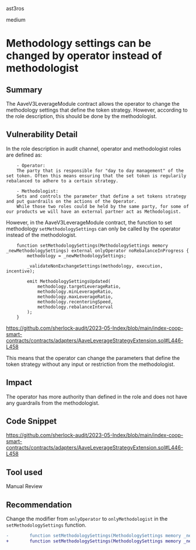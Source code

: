 ast3ros

medium

# Methodology settings can be changed by operator instead of methodologist

## Summary

The AaveV3LeverageModule contract allows the operator to change the methodology settings that define the token strategy. However, according to the role description, this should be done by the methodologist.

## Vulnerability Detail

In the role description in audit channel, operator and methodologist roles are defined as:

        - Operator:
        The party that is responsible for "day to day management" of the set token. Often this means ensuring that the set token is regularily rebalanced to adhere to a certain strategy.

        - Methodologist:
        Sets and controls the parameter that define a set tokens strategy and put guardrails on the actions of the Operator.
        While those two roles could be held by the same party, for some of our products we will have an external partner act as Methodologist.

However, in the AaveV3LeverageModule contract, the function to set methodology `setMethodologySettings` can only be called by the operator instead of the methodologist.

        function setMethodologySettings(MethodologySettings memory _newMethodologySettings) external onlyOperator noRebalanceInProgress {
            methodology = _newMethodologySettings;

            _validateNonExchangeSettings(methodology, execution, incentive);

            emit MethodologySettingsUpdated(
                methodology.targetLeverageRatio,
                methodology.minLeverageRatio,
                methodology.maxLeverageRatio,
                methodology.recenteringSpeed,
                methodology.rebalanceInterval
            );
        }

https://github.com/sherlock-audit/2023-05-Index/blob/main/index-coop-smart-contracts/contracts/adapters/AaveLeverageStrategyExtension.sol#L446-L458

This means that the operator can change the parameters that define the token strategy without any input or restriction from the methodologist.

## Impact

The operator has more authority than defined in the role and does not have any guardrails from the methodologist.

## Code Snippet

https://github.com/sherlock-audit/2023-05-Index/blob/main/index-coop-smart-contracts/contracts/adapters/AaveLeverageStrategyExtension.sol#L446-L458

## Tool used

Manual Review

## Recommendation

Change the modifier from `onlyOperator` to `onlyMethodologist` in the `setMethodologySettings` function.

```diff
-        function setMethodologySettings(MethodologySettings memory _newMethodologySettings) external onlyOperator noRebalanceInProgress {
+        function setMethodologySettings(MethodologySettings memory _newMethodologySettings) external onlyMethodologist noRebalanceInProgress {
```